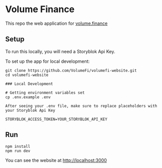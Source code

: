 # Volume Finance

This repo the web application for [volume.finance](https://volume.finance/)

## Setup

To run this locally, you will need a Storyblok Api Key.

To set up the app for local development:
```
git clone https://github.com/VolumeFi/volumefi-website.git
cd volumefi-website

### Local Development

# Getting environment variables set
cp .env.example .env

After seeing your .env file, make sure to replace placeholders with your Storyblok Api Key

STORYBLOK_ACCESS_TOKEN=YOUR_STORYBLOK_API_KEY
```

## Run
```
npm install
npm run dev
```

You can see the website at [http://localhost:3000](http://localhost:3000)